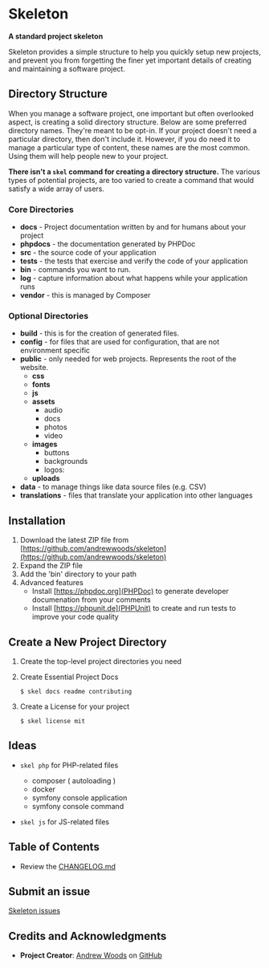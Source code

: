 # Skeleton 

__A standard project skeleton__

Skeleton provides a simple structure to help you quickly setup new projects, 
and prevent you from forgetting the finer yet important details of creating and 
maintaining a software project. 


## Directory Structure

When you manage a software project, one important but often overlooked aspect,
is creating a solid directory structure. Below are some preferred directory names.
They're meant to be opt-in. If your project doesn't need a particular directory,
then don't include it. However, if you do need it to manage a particular type of
content, these names are the most common. Using them will help people new to your
project.

**There isn't a `skel` command for creating a directory structure.** The various
types of potential projects, are too varied to create a command that would satisfy
a wide array of users.

### Core Directories

* **docs** - Project documentation written by and for humans about your project
* **phpdocs** - the documentation generated by PHPDoc
* **src** - the source code of your application
* **tests** - the tests that exercise and verify the code of your application
* **bin** - commands you want to run.
* **log** - capture information about what happens while your application runs 
* **vendor** - this is managed by Composer

### Optional Directories

* **build** - this is for the creation of generated files.
* **config** - for files that are used for configuration, that are not environment specific
* **public** - only needed for web projects. Represents the root of the website.
	* **css**
	* **fonts**
	* **js**
	* **assets**
		* audio
		* docs
		* photos
		* video
	* **images**
		* buttons
		* backgrounds
		* logos:	
	* **uploads** 
* **data** - to manage things like data source files (e.g. CSV)
* **translations** - files that translate your application into other languages 


 



## Installation

1. Download the latest ZIP file from [https://github.com/andrewwoods/skeleton](https://github.com/andrewwoods/skeleton)
1. Expand the ZIP file
1. Add the 'bin' directory to your path
1. Advanced features
    * Install [https://phpdoc.org](PHPDoc) to generate developer documenation from your comments
    * Install [https://phpunit.de](PHPUnit) to create and run tests to improve your code quality

## Create a New Project Directory

1. Create the top-level project directories you need
1. Create Essential Project Docs

    ```
    $ skel docs readme contributing
    ```

1. Create a License for your project

    ```
    $ skel license mit
    ```

## Ideas

* `skel php` for PHP-related files

    - composer ( autoloading )
    - docker
    - symfony console application
    - symfony console command

* `skel js` for JS-related files


## Table of Contents

* Review the [CHANGELOG.md](CHANGELOG.md)



## Submit an issue

[Skeleton issues](https://github.com/andrewwoods/skeleton/issues)



## Credits and Acknowledgments

* **Project Creator**:  [Andrew Woods](http://andrewwoods.net) on [GitHub](https://github.com/andrewwoods/)


